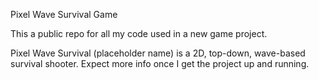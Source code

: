Pixel Wave Survival Game

This a public repo for all my code used in a new game project. 

Pixel Wave Survival (placeholder name) is a 2D, top-down, wave-based survival shooter. 
Expect more info once I get the project up and running.
